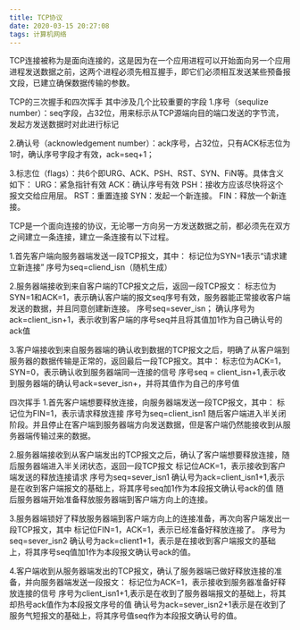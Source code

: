 ```yaml
---
title: TCP协议
date: 2020-03-15 20:27:08
tags: 计算机网络
---
```

TCP连接被称为是面向连接的，这是因为在一个应用进程可以开始面向另一个应用进程发送数据之前，这两个进程必须先相互握手，即它们必须相互发送某些预备报文段，已建立确保数据传输的参数。

TCP的三次握手和四次挥手
其中涉及几个比较重要的字段
1.序号（sequlize number）：seq字段，占32位，用来标示从TCP源端向目的端口发送的字节流，发起方发送数据时对此进行标记

2.确认号（acknowledgement number）：ack序号，占32位，只有ACK标志位为1时，确认序号字段才有效，ack=seq+1；

3.标志位（flags）：共6个即URG、ACK、PSH、RST、SYN、FiN等。具体含义如下：
URG：紧急指针有效
ACK：确认序号有效
PSH：接收方应该尽快将这个报文交给应用层。
RST：重置连接
SYN：发起一个新连接。
FIN：释放一个新连接。

TCP是一个面向连接的协议，无论哪一方向另一方发送数据之前，都必须先在双方之间建立一条连接，建立一条连接有以下过程。

1.首先客户端向服务器端发送一段TCP报文，其中：
标记位为SYN=1表示“请求建立新连接”
序号为seq=cliend_isn（随机生成）

2.服务器端接收到来自客户端的TCP报文之后，返回一段TCP报文：
标志位为SYN=1和ACK=1，表示确认客户端的报文seq序号有效，服务器能正常接收客户端发送的数据，并且同意创建新连接。
序号seq=sever_isn；
确认序号为ack=client_isn+1，表示收到客户端的序号seq并且将其值加1作为自己确认号的ack值

3.客户端接收到来自服务器端的确认收到数据的TCP报文之后，明确了从客户端到服务器的数据传输是正常的，返回最后一段TCP报文。其中：
标志位为ACK=1，SYN=0，表示确认收到服务器端同一连接的信号
序号seq = client_isn+1,表示收到服务器端的确认号ack=sever_isn+，并将其值作为自己的序号值

四次挥手
1.首先客户端想要释放连接，向服务器端发送一段TCP报文，其中：
标记位为FIN=1，表示请求释放连接
序号为seq=client_isn1
随后客户端进入半关闭阶段。并且停止在客户端到服务器端方向发送数据，但是客户端仍然能接收到从服务器端传输过来的数据。

2.服务器端接收到从客户端发出的TCP报文之后，确认了客户端想要释放连接，随后服务器端进入半关闭状态，返回一段TCP报文
标记位ACK=1，表示接收到客户端发送的释放连接请求
序号为seq=sever_isn1
确认号为ack=client_isn1+1,表示是在收到客户端报文的基础上，将其序号seq加1作为本段报文确认号ack的值
随后服务器端开始准备释放服务器端到客户端方向上的连接。

3.服务器端锁好了释放服务器端到客户端方向上的连接准备，再次向客户端发出一段TCP报文，其中
标记位FIN=1，ACK=1，表示已经准备好释放连接了。
序号为seq=sever_isn2
确认号为ack=client1+1，表示是在接收到客户端报文的基础上，将其序号seq值加1作为本段报文确认号ack的值。

4.客户端收到从服务器端发出的TCP报文，确认了服务器端已做好释放连接的准备，并向服务器端发送一段报文：
标记位为ACK=1，表示接收到服务器准备好释放连接的信号
序号为client_isn1+1,表示是在收到了服务器端报文的基础上，将其却热号ack值作为本段报文序号的值
确认号为ack=sever_isn2+1表示是在收到了服务气短报文的基础上，将其序号值seq作为本段报文确认号的值。